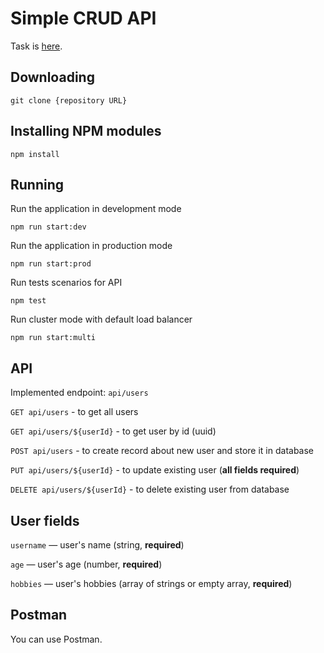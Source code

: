 # Simple CRUD API

Task is [here](https://github.com/AlreadyBored/nodejs-assignments/blob/main/assignments/crud-api/assignment.md).

## Downloading

```
git clone {repository URL}
```

## Installing NPM modules

```
npm install
```

## Running

Run the application in development mode

```
npm run start:dev
```

Run the application in production mode

```
npm run start:prod
```

Run tests scenarios for API

```
npm test
```

Run cluster mode with default load balancer

```
npm run start:multi
```

## API

Implemented endpoint: `api/users`

`GET api/users` - to get all users

`GET api/users/${userId}` - to get user by id (uuid)

`POST api/users` - to create record about new user and store it in database

`PUT api/users/${userId}` - to update existing user (**all fields required**)

`DELETE api/users/${userId}` - to delete existing user from database

## User fields

`username` — user's name (string, **required**)

`age` — user's age (number, **required**)

`hobbies` — user's hobbies (array of strings or empty array, **required**)

## Postman

You can use Postman.